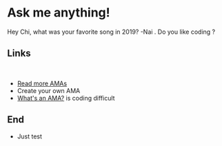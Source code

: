 # Ask me anything!​

Hey Chi, what was your favorite song in 2019?
-Nai
. Do you like coding ?​

## Links

​

- [Read more AMAs](https://www.reddit.com/r/IAmA/)
- Create your own AMA
- [What's an AMA?](https://en.wikipedia.org/wiki/R/IAmA)
  is coding difficult

## End

- Just test
